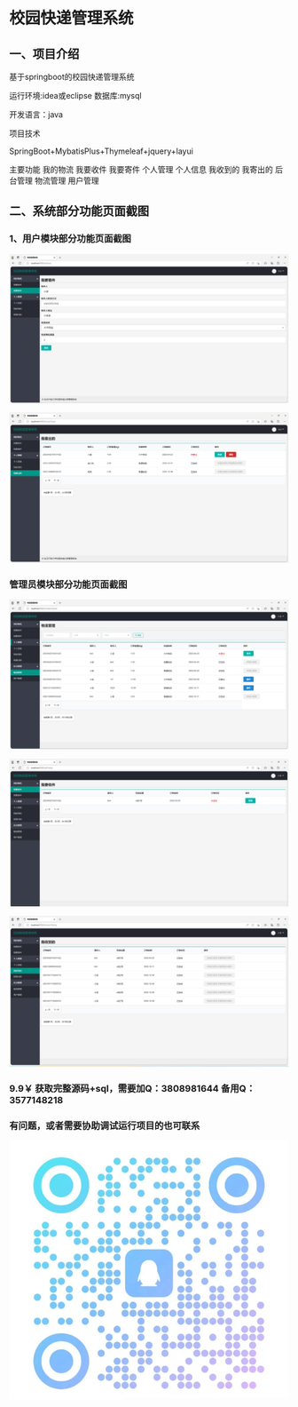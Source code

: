 # 校园快递管理系统

## 一、项目介绍

基于springboot的校园快递管理系统

运行环境:idea或eclipse 数据库:mysql

开发语言：java

项目技术

SpringBoot+MybatisPlus+Thymeleaf+jquery+layui

主要功能
我的物流
我要收件
我要寄件
个人管理
个人信息
我收到的
我寄出的
后台管理
物流管理
用户管理

## 二、系统部分功能页面截图


### 1、用户模块部分功能页面截图

![img_1.png](imgs/img_1.png)

![img_2.png](imgs/img_2.png)

### 管理员模块部分功能页面截图

![img_4.png](imgs/img_4.png)

![img_8.png](imgs/img_8.png)

![img_9.png](imgs/img_9.png)

### 9.9￥ 获取完整源码+sql，需要加Q：3808981644 备用Q：3577148218
### 有问题，或者需要协助调试运行项目的也可联系

![img.png](img.png)
